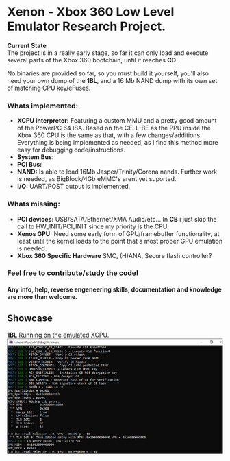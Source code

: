 # Xenon - Xbox 360 Low Level Emulator Research Project.

**Current State**  
The project is in a really early stage, so far it can only load and execute several parts of the Xbox 360 bootchain, until it reaches **CD**.  
  
No binaries are provided so far, so you must build it yourself, you'll also need your own dump of the **1BL**, and a 16 Mb NAND dump with its own set of matching CPU key/eFuses.

### Whats implemented:
- **XCPU interpreter:** Featuring a custom MMU and a pretty good amount of the PowerPC 64 ISA. Based on the CELL-BE as the PPU inside the Xbox 360 CPU is the same as that, with a few changes/additions. Everything is being implemented as needed, as I find this method more easy for debugging code/instructions.
- **System Bus:**
- **PCI Bus:**
- **NAND:** Is able to load 16Mb Jasper/Trinity/Corona nands. Further work is needed, as BigBlock/4Gb eMMC's arent yet suported.
- **I/O:** UART/POST output is implemented.  
  
### Whats missing:
- **PCI devices:** USB/SATA/Ethernet/XMA Audio/etc... In **CB** i just skip the call to HW_INIT/PCI_INIT since my priority is the CPU.  
- **Xenos GPU:** Need some early form of GPU/framebuffer functionality, at least until the kernel loads to the point that a most proper GPU emulation is needed.  
- **Xbox 360 Specific Hardware** SMC, (H)ANA, Secure flash controller?

### Feel free to contribute/study the code!   
#### Any info, help, reverse engeneering skills, documentation and knowledge are more than welcome. 

## Showcase
**1BL** Running on the emulated XCPU.  
![1BL,running on an early stage](/Xenon/Assets/images/1bl_boot.png)
